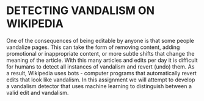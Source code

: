 # DETECTING VANDALISM ON WIKIPEDIA

One of the consequences of being editable by anyone is that some people vandalize pages. This can take the form of
removing content, adding promotional or inappropriate content, or more subtle shifts that change the meaning of the
article. With this many articles and edits per day it is difficult for humans to detect all instances of vandalism
and revert (undo) them. As a result, Wikipedia uses bots - computer programs that automatically revert edits that look like
vandalism. In this assignment we will attempt to develop a vandalism detector that uses machine learning to distinguish
between a valid edit and vandalism.

